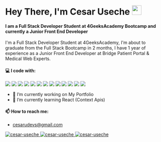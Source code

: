 <h1><a id="user-content-hello-folks-" class="anchor" aria-hidden="true" href="#hello-folks-"></a>Hey There, I'm Cesar Useche <a target="_blank" rel="noopener noreferrer" href="https://raw.githubusercontent.com/MartinHeinz/MartinHeinz/master/wave.gif"><img src="https://raw.githubusercontent.com/MartinHeinz/MartinHeinz/master/wave.gif" width="30px" style="max-width:100%;"></a></h1>
<h4>I am a Full Stack Developer Student at 4GeeksAcademy Bootcamp and currently a Junior Front End Developer</h4>
I'm a Full Stack Developer Student at 4GeeksAcademy, I'm about to graduate from the Full Stack Bootcamp in 2 months, I have 1 year of experience as a Junior Front End Developer at Bridge Patient Portal & Medical Web Experts.
<h4>💻 I code with:</h4>
<p>
 <img src="https://img.shields.io/badge/react%20-%2320232a.svg?&style=for-the-badge&logo=react&logoColor=%2361DAFB"/>		
 <img src= "https://img.shields.io/badge/React_Native-20232A?style=for-the-badge&logo=react&logoColor=61DAFB" />
 <img src= 'https://img.shields.io/badge/React_Router-CA4245?style=for-the-badge&logo=react-router&logoColor=white' />
 <img src= 'https://img.shields.io/badge/Python-3776AB?style=for-the-badge&logo=python&logoColor=white' />
 <img src="https://img.shields.io/badge/javascript%20-%23323330.svg?&style=for-the-badge&logo=javascript&logoColor=%23F7DF1E"/>
 <img src= 'https://img.shields.io/badge/HTML5-E34F26?style=for-the-badge&logo=html5&logoColor=white' />
 <img src= 'https://img.shields.io/badge/CSS3-1572B6?style=for-the-badge&logo=css3&logoColor=white' />
 <img src= 'https://img.shields.io/badge/Sass-CC6699?style=for-the-badge&logo=sass&logoColor=white' />
 <img src= 'https://img.shields.io/badge/Bootstrap-563D7C?style=for-the-badge&logo=bootstrap&logoColor=white' />
 <img src= 'https://img.shields.io/badge/styled--components-DB7093?style=for-the-badge&logo=styled-components&logoColor=white' />
 <img src= 'https://img.shields.io/badge/Material--UI-0081CB?style=for-the-badge&logo=material-ui&logoColor=white' />
 <img src="https://img.shields.io/badge/git%20-%23F05033.svg?&style=for-the-badge&logo=git&logoColor=white"/>
 <img src="https://img.shields.io/badge/webpack%20-%238DD6F9.svg?&style=for-the-badge&logo=webpack&logoColor=black" />
</p>

- 🔭 I’m currently working on My Portfolio 
- 🌱 I’m currently learning React (Context Apis) 

<h4>📫 How to reach me:</h4>

- cesarudevs@gmail.com

<p>
<a href="https://www.linkedin.com/in/cesar-useche-profile/" target="_blank"><img src="https://img.shields.io/badge/LinkedIn-0077B5?style=for-the-badge&logo=linkedin&logoColor=white" alt="cesar-useche">
 <a href="https://github.com/cesareuseche" target="_blank"><img src="https://img.shields.io/badge/github%20-%23121011.svg?&style=for-the-badge&logo=github&logoColor=white" alt="cesar-useche">
</a>
<a href="https://dev.to/cesareuseche" target="_blank"><img src="https://img.shields.io/badge/dev.to-0A0A0A?style=for-the-badge&logo=dev.to&logoColor=white" alt="cesar-useche">
</p>
